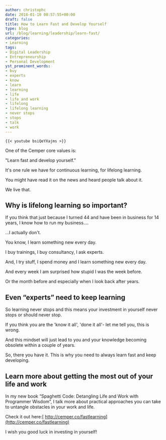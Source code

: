 ```yaml
---
author: christophc
date: 2018-01-10 08:57:55+00:00
draft: false
title: How to Learn Fast and Develop Yourself
type: blog
url: /blog/learning/leadership/learn-fast/
categories:
- Learning
tags:
- Digital Leadership
- Entrepreneurship
- Personal Development
yst_prominent_words:
- buy
- experts
- know
- learn
- learning
- life
- life and work
- lifelong
- lifelong learning
- never stops
- stops
- talk
- work
---
```



	{{< youtube bsiQeYXajms >}}


One of the Cemper core values is:




"Learn fast and develop yourself.”




It's one rule we have for continuous learning, for lifelong learning.




You might have read it on the news and heard people talk about it.




We live that.




## Why is lifelong learning so important?




If you think that just because I turned 44 and have been in business for 14 years, I know how to run my business….




...I actually don't.




You know, I learn something new every day.




I buy trainings, I buy consultancy, I ask experts.




And, I try stuff, I spend money and I learn something new every day.




And every week I am surprised how stupid I was the week before.




Or the month before and especially when I look back after years.




## Even “experts” need to keep learning




So learning never stops and this means your investment in yourself never stops or should never stop.




If you think you are the 'know it all', 'done it all'- let me tell you, this is wrong.




And this mindset will just lead to you and your knowledge becoming obsolete within a couple of years.




So, there you have it. This is why you need to always learn fast and keep developing.




## Learn more about getting the most out of your life and work




In my new book “Spaghetti Code: Detangling Life and Work with Programmer Wisdom”, I talk more about practical approaches you can take to untangle obstacles in your work and life.




Check it out here:[ http://cemper.co/fastlearning](http://cemper.co/fastlearning)




I wish you good luck in investing in yourself!
